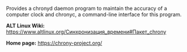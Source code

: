 Provides a chronyd daemon program to maintain the accuracy of a computer clock and chronyc, a command-line interface for this program.

**ALT Linux Wiki:**  
<https://www.altlinux.org/Синхронизация_времени#Пакет_chrony>

**Home page:** <https://chrony-project.org/>
